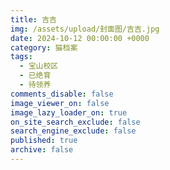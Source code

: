 ```yaml
---
title: 吉吉
img: /assets/upload/封面图/吉吉.jpg
date: 2024-10-12 00:00:00 +0000
category: 猫档案
tags:
  - 宝山校区
  - 已绝育
  - 待领养
comments_disable: false
image_viewer_on: false
image_lazy_loader_on: true
on_site_search_exclude: false
search_engine_exclude: false
published: true
archive: false
---
```

